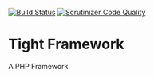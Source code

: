 [![Build Status](https://travis-ci.org/AlejandroPF/tight-framework.svg?branch=master)](https://travis-ci.org/AlejandroPF/tight-framework)
[![Scrutinizer Code Quality](https://scrutinizer-ci.com/g/AlejandroPF/tight-framework/badges/quality-score.png?b=master)](https://scrutinizer-ci.com/g/AlejandroPF/tight-framework/?branch=master)

# Tight Framework
A PHP Framework